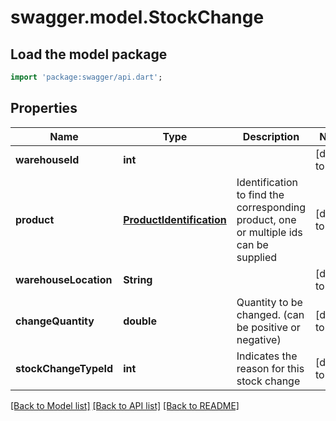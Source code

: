 # swagger.model.StockChange

## Load the model package
```dart
import 'package:swagger/api.dart';
```

## Properties
Name | Type | Description | Notes
------------ | ------------- | ------------- | -------------
**warehouseId** | **int** |  | [default to null]
**product** | [**ProductIdentification**](ProductIdentification.md) | Identification to find the corresponding product, one or multiple ids can be supplied | [default to null]
**warehouseLocation** | **String** |  | [default to null]
**changeQuantity** | **double** | Quantity to be changed. (can be positive or negative) | [default to null]
**stockChangeTypeId** | **int** | Indicates the reason for this stock change | [default to null]

[[Back to Model list]](../README.md#documentation-for-models) [[Back to API list]](../README.md#documentation-for-api-endpoints) [[Back to README]](../README.md)


